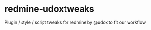 redmine-udoxtweaks
==================

Plugin / style / script tweaks for redmine by @udox to fit our workflow